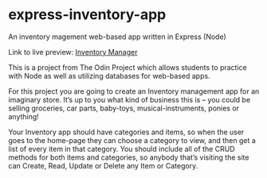 # express-inventory-app
An inventory magement web-based app written in Express (Node)

Link to live preview: <a href='https://blooming-dawn-98733.herokuapp.com/catalog'>Inventory Manager</a>

This is a project from The Odin Project which allows students to practice with Node as well as utilizing databases for web-based apps.

For this project you are going to create an Inventory management app for an imaginary store. It’s up to you what kind of business this is – you could be selling groceries, car parts, baby-toys, musical-instruments, ponies or anything!

Your Inventory app should have categories and items, so when the user goes to the home-page they can choose a category to view, and then get a list of every item in that category. You should include all of the CRUD methods for both items and categories, so anybody that’s visiting the site can Create, Read, Update or Delete any Item or Category.
